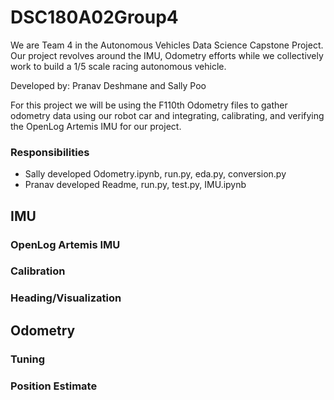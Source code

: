# DSC180A02Group4

We are Team 4 in the Autonomous Vehicles Data Science Capstone Project. Our project revolves around the IMU, Odometry efforts while we collectively work to build a 1/5 scale racing autonomous vehicle.

Developed by: Pranav Deshmane and Sally Poo

For this project we will be using the F110th Odometry files to gather odometry data using our robot car and integrating, calibrating, and verifying the OpenLog Artemis IMU for our project.

### Responsibilities 

* Sally developed Odometry.ipynb, run.py, eda.py, conversion.py
* Pranav developed Readme, run.py, test.py, IMU.ipynb

## IMU

### OpenLog Artemis IMU

### Calibration

### Heading/Visualization

## Odometry

### Tuning

### Position Estimate
